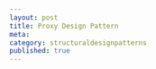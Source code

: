 ```yaml
---
layout: post
title: Proxy Design Pattern
meta: 
category: structuraldesignpatterns
published: true
---
```

